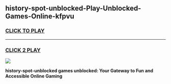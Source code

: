 
## history-spot-unblocked-Play-Unblocked-Games-Online-kfpvu
<h3>
<a href="https://premium76.site?title=history-spot-unblocked&ref=25A">CLICK TO PLAY</a></h3>
<hr>

<h3>
<a href="https://premium76.site?title=history-spot-unblocked&ref=25A">CLICK 2 PLAY</a>
  
</h3>

<a href="https://premium76.site?title=history-spot-unblocked&ref=25A"><img src="https://clearcache.store/games.png"></a>


**history-spot-unblocked games unblocked: Your Gateway to Fun and Accessible Online Gaming**

